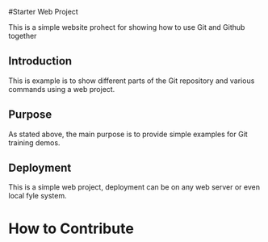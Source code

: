 #Starter Web Project

This is a simple website prohect for
showing how to use Git and Github together

## Introduction

This is example is to show different parts of the 
Git repository and various commands
using a web project.


## Purpose

As stated above, the main purpose is to 
provide simple examples for Git training
demos.


## Deployment
This is a simple web project, deployment
can be on any web server or even local
fyle system.

# How to Contribute
